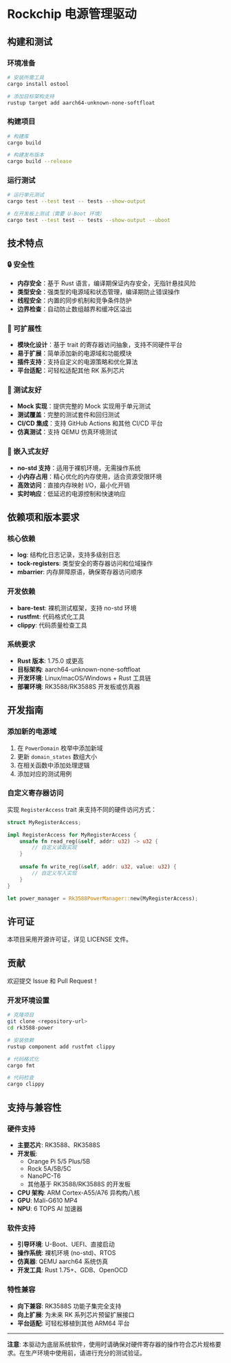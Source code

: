 # Rockchip 电源管理驱动

## 构建和测试

### 环境准备

```bash
# 安装所需工具
cargo install ostool

# 添加目标架构支持
rustup target add aarch64-unknown-none-softfloat
```

### 构建项目

```bash
# 构建库
cargo build

# 构建发布版本
cargo build --release
```

### 运行测试

```bash
# 运行单元测试
cargo test --test test -- tests --show-output

# 在开发板上测试（需要 U-Boot 环境）
cargo test --test test -- tests --show-output --uboot
```

## 技术特点

### 🔒 安全性

- **内存安全**：基于 Rust 语言，编译期保证内存安全，无指针悬挂风险
- **类型安全**：强类型的电源域和状态管理，编译期防止错误操作
- **线程安全**：内置的同步机制和竞争条件防护
- **边界检查**：自动防止数组越界和缓冲区溢出

### 🚀 可扩展性

- **模块化设计**：基于 trait 的寄存器访问抽象，支持不同硬件平台
- **易于扩展**：简单添加新的电源域和功能模块
- **插件支持**：支持自定义的电源策略和优化算法
- **平台适配**：可轻松适配其他 RK 系列芯片

### 🧪 测试友好

- **Mock 实现**：提供完整的 Mock 实现用于单元测试
- **测试覆盖**：完整的测试套件和回归测试
- **CI/CD 集成**：支持 GitHub Actions 和其他 CI/CD 平台
- **仿真测试**：支持 QEMU 仿真环境测试

### 📱 嵌入式友好

- **no-std 支持**：适用于裸机环境，无需操作系统
- **小内存占用**：精心优化的内存使用，适合资源受限环境
- **高效访问**：直接内存映射 I/O，最小化开销
- **实时响应**：低延迟的电源控制和快速响应

## 依赖项和版本要求

### 核心依赖

- **log**: 结构化日志记录，支持多级别日志
- **tock-registers**: 类型安全的寄存器访问和位域操作
- **mbarrier**: 内存屏障原语，确保寄存器访问顺序

### 开发依赖

- **bare-test**: 裸机测试框架，支持 no-std 环境
- **rustfmt**: 代码格式化工具
- **clippy**: 代码质量检查工具

### 系统要求

- **Rust 版本**: 1.75.0 或更高
- **目标架构**: aarch64-unknown-none-softfloat
- **开发环境**: Linux/macOS/Windows + Rust 工具链
- **部署环境**: RK3588/RK3588S 开发板或仿真器

## 开发指南

### 添加新的电源域

1. 在 `PowerDomain` 枚举中添加新域
2. 更新 `domain_states` 数组大小
3. 在相关函数中添加处理逻辑
4. 添加对应的测试用例

### 自定义寄存器访问

实现 `RegisterAccess` trait 来支持不同的硬件访问方式：

```rust
struct MyRegisterAccess;

impl RegisterAccess for MyRegisterAccess {
    unsafe fn read_reg(&self, addr: u32) -> u32 {
        // 自定义读取实现
    }
    
    unsafe fn write_reg(&self, addr: u32, value: u32) {
        // 自定义写入实现
    }
}

let power_manager = Rk3588PowerManager::new(MyRegisterAccess);
```

## 许可证

本项目采用开源许可证，详见 LICENSE 文件。

## 贡献

欢迎提交 Issue 和 Pull Request！

### 开发环境设置

```bash
# 克隆项目
git clone <repository-url>
cd rk3588-power

# 安装依赖
rustup component add rustfmt clippy

# 代码格式化
cargo fmt

# 代码检查
cargo clippy
```

## 支持与兼容性

### 硬件支持

- **主要芯片**: RK3588、RK3588S
- **开发板**:
  - Orange Pi 5/5 Plus/5B
  - Rock 5A/5B/5C
  - NanoPC-T6
  - 其他基于 RK3588/RK3588S 的开发板
- **CPU 架构**: ARM Cortex-A55/A76 异构构八核
- **GPU**: Mali-G610 MP4
- **NPU**: 6 TOPS AI 加速器

### 软件支持

- **引导环境**: U-Boot、UEFI、直接启动
- **操作系统**: 裸机环境 (no-std)、RTOS
- **仿真器**: QEMU aarch64 系统仿真
- **开发工具**: Rust 1.75+、GDB、OpenOCD

### 特性兼容

- **向下兼容**: RK3588S 功能子集完全支持
- **向上扩展**: 为未来 RK 系列芯片预留扩展接口
- **平台适配**: 可轻松移植到其他 ARM64 平台

---

**注意**: 本驱动为底层系统软件，使用时请确保对硬件寄存器的操作符合芯片规格要求。在生产环境中使用前，请进行充分的测试验证。
